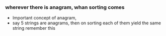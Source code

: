 ### wherever there is anagram, whan sorting comes

- Important concept of anagram, 
- say 5 strings are anagrams, then on sorting each of them yield the same string remember this